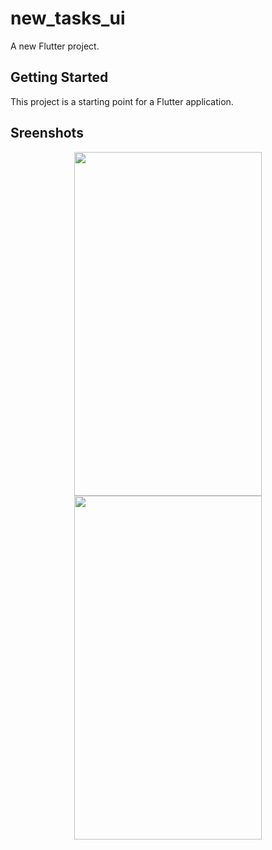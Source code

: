 # new_tasks_ui

A new Flutter project.

## Getting Started

This project is a starting point for a Flutter application.

## Sreenshots
<div align = center>
  <img src="https://user-images.githubusercontent.com/64702890/116674203-f50d3d80-a9c1-11eb-95e6-d36cf085a81f.png" height=550 width=300>
  <img src="https://user-images.githubusercontent.com/64702890/116674200-f474a700-a9c1-11eb-9176-d9718c862f3b.png" height=550 width=300>

  </div>
